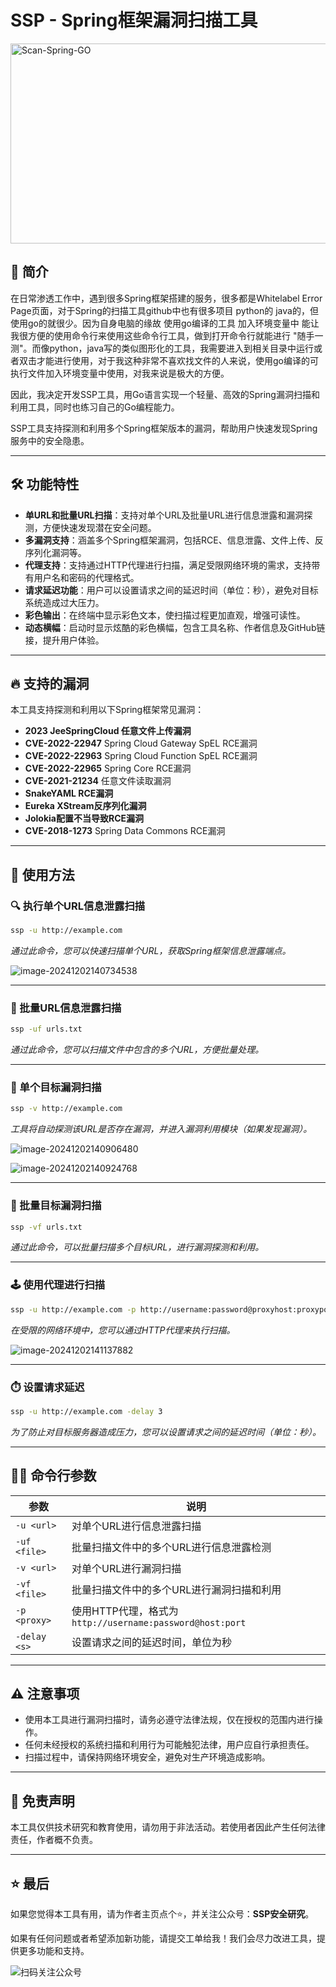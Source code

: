 # **SSP - Spring框架漏洞扫描工具**

<img src="https://socialify.git.ci/sspsec/Scan-Spring-GO/image?description=1&descriptionEditable=%E9%92%88%E5%AF%B9SpringBoot%E7%9A%84%E6%B8%97%E9%80%8F%E5%B7%A5%E5%85%B7%EF%BC%8CSpringBoot%E6%BC%8F%E6%B4%9E%E5%88%A9%E7%94%A8%E5%B7%A5%E5%85%B7&font=Inter&forks=1&language=1&logo=https%3A%2F%2Favatars.githubusercontent.com%2Fu%2F142762749%3Fv%3D4&name=1&owner=1&pattern=Circuit%20Board&stargazers=1&theme=Auto" alt="Scan-Spring-GO" width="640" height="320" />

## 🚀 简介

在日常渗透工作中，遇到很多Spring框架搭建的服务，很多都是Whitelabel Error Page页面，对于Spring的扫描工具github中也有很多项目 python的 java的，但使用go的就很少。因为自身电脑的缘故 使用go编译的工具 加入环境变量中 能让我很方便的使用命令行来使用这些命令行工具，做到打开命令行就能进行 "随手一测"。而像python，java写的类似图形化的工具，我需要进入到相关目录中运行或者双击才能进行使用，对于我这种非常不喜欢找文件的人来说，使用go编译的可执行文件加入环境变量中使用，对我来说是极大的方便。

因此，我决定开发SSP工具，用Go语言实现一个轻量、高效的Spring漏洞扫描和利用工具，同时也练习自己的Go编程能力。

SSP工具支持探测和利用多个Spring框架版本的漏洞，帮助用户快速发现Spring服务中的安全隐患。

------

## 🛠️ 功能特性

- **单URL和批量URL扫描**：支持对单个URL及批量URL进行信息泄露和漏洞探测，方便快速发现潜在安全问题。
- **多漏洞支持**：涵盖多个Spring框架漏洞，包括RCE、信息泄露、文件上传、反序列化漏洞等。
- **代理支持**：支持通过HTTP代理进行扫描，满足受限网络环境的需求，支持带有用户名和密码的代理格式。
- **请求延迟功能**：用户可以设置请求之间的延迟时间（单位：秒），避免对目标系统造成过大压力。
- **彩色输出**：在终端中显示彩色文本，使扫描过程更加直观，增强可读性。
- **动态横幅**：启动时显示炫酷的彩色横幅，包含工具名称、作者信息及GitHub链接，提升用户体验。

------

## 🔥 支持的漏洞

本工具支持探测和利用以下Spring框架常见漏洞：

- **2023 JeeSpringCloud 任意文件上传漏洞**
- **CVE-2022-22947** Spring Cloud Gateway SpEL RCE漏洞
- **CVE-2022-22963** Spring Cloud Function SpEL RCE漏洞
- **CVE-2022-22965** Spring Core RCE漏洞
- **CVE-2021-21234** 任意文件读取漏洞
- **SnakeYAML RCE漏洞**
- **Eureka XStream反序列化漏洞**
- **Jolokia配置不当导致RCE漏洞**
- **CVE-2018-1273** Spring Data Commons RCE漏洞

------

## 📜 使用方法

### 🔍 执行单个URL信息泄露扫描

```bash
ssp -u http://example.com
```

*通过此命令，您可以快速扫描单个URL，获取Spring框架信息泄露端点。*

![image-20241202140734538](https://s2.loli.net/2024/12/02/fqt8wGdLg3OPXB9.png)

------

### 📄 批量URL信息泄露扫描

```bash
ssp -uf urls.txt
```

*通过此命令，您可以扫描文件中包含的多个URL，方便批量处理。*

------

### 🧪 单个目标漏洞扫描

```bash
ssp -v http://example.com
```

*工具将自动探测该URL是否存在漏洞，并进入漏洞利用模块（如果发现漏洞）。*

![image-20241202140906480](https://s2.loli.net/2024/12/02/Vd6bKUliugq2TzL.png)

![image-20241202140924768](https://s2.loli.net/2024/12/02/4Yrbo2Vu3TSL7BG.png)

------

### 🧰 批量目标漏洞扫描

```bash
ssp -vf urls.txt
```

*通过此命令，可以批量扫描多个目标URL，进行漏洞探测和利用。*

------

### 🕹️ 使用代理进行扫描

```bash
ssp -u http://example.com -p http://username:password@proxyhost:proxyport
```

*在受限的网络环境中，您可以通过HTTP代理来执行扫描。*

![image-20241202141137882](https://s2.loli.net/2024/12/02/fyMuSbTF2PYJ36e.png)

------

### ⏱️ 设置请求延迟

```bash
ssp -u http://example.com -delay 3
```

*为了防止对目标服务器造成压力，您可以设置请求之间的延迟时间（单位：秒）。*

------

## 🧑‍💻 命令行参数

| 参数         | 说明                                                      |
| ------------ | --------------------------------------------------------- |
| `-u <url>`   | 对单个URL进行信息泄露扫描                                 |
| `-uf <file>` | 批量扫描文件中的多个URL进行信息泄露检测                   |
| `-v <url>`   | 对单个URL进行漏洞扫描                                     |
| `-vf <file>` | 批量扫描文件中的多个URL进行漏洞扫描和利用                 |
| `-p <proxy>` | 使用HTTP代理，格式为 `http://username:password@host:port` |
| `-delay <s>` | 设置请求之间的延迟时间，单位为秒                          |

------

## ⚠️ 注意事项

- 使用本工具进行漏洞扫描时，请务必遵守法律法规，仅在授权的范围内进行操作。
- 任何未经授权的系统扫描和利用行为可能触犯法律，用户应自行承担责任。
- 扫描过程中，请保持网络环境安全，避免对生产环境造成影响。

------

## 📢 免责声明

本工具仅供技术研究和教育使用，请勿用于非法活动。若使用者因此产生任何法律责任，作者概不负责。

------

## ⭐ 最后

如果您觉得本工具有用，请为作者主页点个⭐，并关注公众号：**SSP安全研究**。

如果有任何问题或者希望添加新功能，请提交工单给我！我们会尽力改进工具，提供更多功能和支持。

![扫码关注公众号](https://github.com/sspsec/ssp/assets/142762749/0654010c-cdcc-4cf5-8f22-fc33b8d86642)